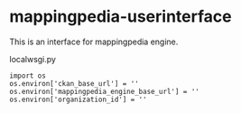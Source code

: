 # mappingpedia-userinterface
This is an interface for mappingpedia engine.

localwsgi.py
```
import os
os.environ['ckan_base_url'] = ''
os.environ['mappingpedia_engine_base_url'] = ''
os.environ['organization_id'] = ''
```